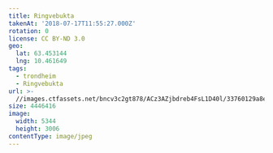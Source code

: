 ```yaml
---
title: Ringvebukta
takenAt: '2018-07-17T11:55:27.000Z'
rotation: 0
license: CC BY-ND 3.0
geo:
  lat: 63.453144
  lng: 10.461649
tags:
  - trondheim
  - Ringvebukta
url: >-
  //images.ctfassets.net/bncv3c2gt878/ACz3AZjbdreb4FsL1D40l/33760129a8eba942d688677cd4d6ca12/ringvebukta_28923057407_o
size: 4446416
image:
  width: 5344
  height: 3006
contentType: image/jpeg
---
```


